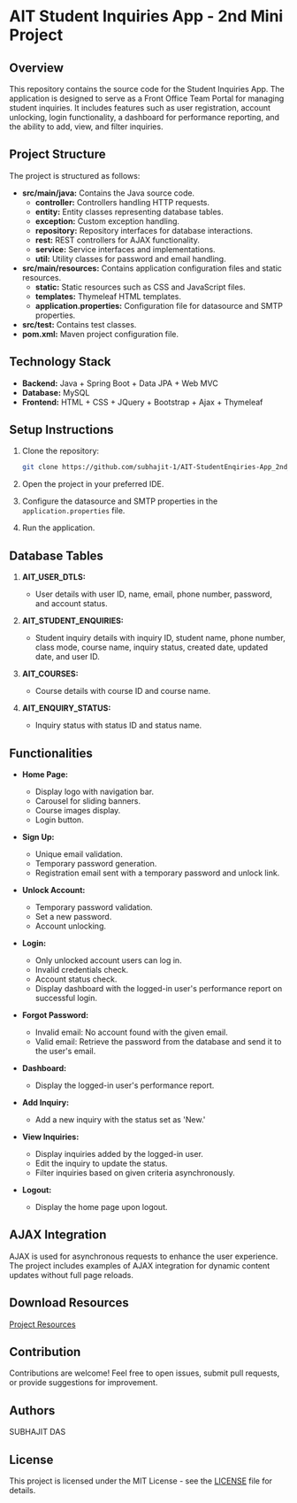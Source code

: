 # AIT Student Inquiries App - 2nd Mini Project

## Overview

This repository contains the source code for the Student Inquiries App. The application is designed to serve as a Front Office Team Portal for managing student inquiries. It includes features such as user registration, account unlocking, login functionality, a dashboard for performance reporting, and the ability to add, view, and filter inquiries.

## Project Structure

The project is structured as follows:

- **src/main/java:** Contains the Java source code.
  - **controller:** Controllers handling HTTP requests.
  - **entity:** Entity classes representing database tables.
  - **exception:** Custom exception handling.
  - **repository:** Repository interfaces for database interactions.
  - **rest:** REST controllers for AJAX functionality.
  - **service:** Service interfaces and implementations.
  - **util:** Utility classes for password and email handling.
- **src/main/resources:** Contains application configuration files and static resources.
  - **static:** Static resources such as CSS and JavaScript files.
  - **templates:** Thymeleaf HTML templates.
  - **application.properties:** Configuration file for datasource and SMTP properties.
- **src/test:** Contains test classes.
- **pom.xml:** Maven project configuration file.

## Technology Stack

- **Backend:** Java + Spring Boot + Data JPA + Web MVC
- **Database:** MySQL
- **Frontend:** HTML + CSS + JQuery + Bootstrap + Ajax + Thymeleaf

## Setup Instructions

1. Clone the repository:

   ```bash
   git clone https://github.com/subhajit-1/AIT-StudentEnqiries-App_2nd_mini_Project.git
   ```

2. Open the project in your preferred IDE.

3. Configure the datasource and SMTP properties in the `application.properties` file.

4. Run the application.

## Database Tables

1. **AIT_USER_DTLS:**
   - User details with user ID, name, email, phone number, password, and account status.

2. **AIT_STUDENT_ENQUIRIES:**
   - Student inquiry details with inquiry ID, student name, phone number, class mode, course name, inquiry status, created date, updated date, and user ID.

3. **AIT_COURSES:**
   - Course details with course ID and course name.

4. **AIT_ENQUIRY_STATUS:**
   - Inquiry status with status ID and status name.

## Functionalities

- **Home Page:**
  - Display logo with navigation bar.
  - Carousel for sliding banners.
  - Course images display.
  - Login button.

- **Sign Up:**
  - Unique email validation.
  - Temporary password generation.
  - Registration email sent with a temporary password and unlock link.

- **Unlock Account:**
  - Temporary password validation.
  - Set a new password.
  - Account unlocking.

- **Login:**
  - Only unlocked account users can log in.
  - Invalid credentials check.
  - Account status check.
  - Display dashboard with the logged-in user's performance report on successful login.

- **Forgot Password:**
  - Invalid email: No account found with the given email.
  - Valid email: Retrieve the password from the database and send it to the user's email.

- **Dashboard:**
  - Display the logged-in user's performance report.

- **Add Inquiry:**
  - Add a new inquiry with the status set as 'New.'

- **View Inquiries:**
  - Display inquiries added by the logged-in user.
  - Edit the inquiry to update the status.
  - Filter inquiries based on given criteria asynchronously.

- **Logout:**
  - Display the home page upon logout.

## AJAX Integration

AJAX is used for asynchronous requests to enhance the user experience. The project includes examples of AJAX integration for dynamic content updates without full page reloads.

## Download Resources

[Project Resources](https://www.mediafire.com/file/vswc2h4nswu3ncn/02_mini_project_resources.zip/file)

## Contribution

Contributions are welcome! Feel free to open issues, submit pull requests, or provide suggestions for improvement.
## Authors
 SUBHAJIT DAS 
## License

This project is licensed under the MIT License - see the [LICENSE](LICENSE) file for details.
